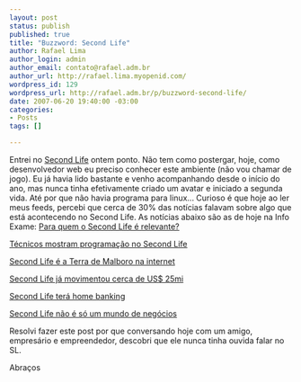 ```yaml
--- 
layout: post
status: publish
published: true
title: "Buzzword: Second Life"
author: Rafael Lima
author_login: admin
author_email: contato@rafael.adm.br
author_url: http://rafael.lima.myopenid.com/
wordpress_id: 129
wordpress_url: http://rafael.adm.br/p/buzzword-second-life/
date: 2007-06-20 19:40:00 -03:00
categories: 
- Posts
tags: []

---
```

Entrei no <a href="http://secondlife.com">Second Life</a> ontem ponto. Não tem como postergar, hoje, como desenvolvedor web eu preciso conhecer este ambiente (não vou chamar de jogo). Eu já havia lido bastante e venho acompanhando desde o início do ano, mas nunca tinha efetivamente criado um avatar e iniciado a segunda vida. Até por que não havia programa para linux...
Curioso é que hoje ao ler meus feeds, percebi que cerca de 30% das notícias falavam sobre algo que está acontecendo no Second Life. As notícias abaixo são as de hoje na Info Exame:
<a href="http://info.abril.com.br/aberto/infonews/062007/20062007-22.shl">Para quem o Second Life é relevante?</a>

<a href="http://info.abril.com.br/aberto/infonews/062007/20062007-20.shl">Técnicos mostram programação no Second Life</a>

<a href="http://info.abril.com.br/aberto/infonews/062007/20062007-18.shl">Second Life é a Terra de Malboro na internet</a>

<a href="http://info.abril.com.br/aberto/infonews/062007/20062007-7.shl">Second Life já movimentou cerca de US$ 25mi</a>

<a href="http://info.abril.com.br/aberto/infonews/062007/20062007-5.shl">Second Life terá home banking</a>

<a href="http://info.abril.com.br/aberto/infonews/062007/20062007-4.shl">Second Life não é só um mundo de negócios</a>

Resolvi fazer este post por que conversando hoje com um amigo, empresário e empreendedor, descobri que ele nunca tinha ouvida falar no SL.

Abraços
